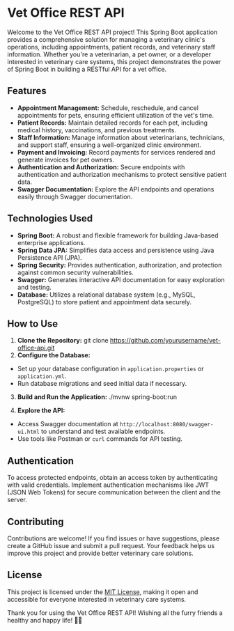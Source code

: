 # Vet Office REST API

Welcome to the Vet Office REST API project! This Spring Boot application provides a comprehensive solution for managing a veterinary clinic's operations, including appointments, patient records, and veterinary staff information. Whether you're a veterinarian, a pet owner, or a developer interested in veterinary care systems, this project demonstrates the power of Spring Boot in building a RESTful API for a vet office.

## Features

- **Appointment Management:** Schedule, reschedule, and cancel appointments for pets, ensuring efficient utilization of the vet's time.
- **Patient Records:** Maintain detailed records for each pet, including medical history, vaccinations, and previous treatments.
- **Staff Information:** Manage information about veterinarians, technicians, and support staff, ensuring a well-organized clinic environment.
- **Payment and Invoicing:** Record payments for services rendered and generate invoices for pet owners.
- **Authentication and Authorization:** Secure endpoints with authentication and authorization mechanisms to protect sensitive patient data.
- **Swagger Documentation:** Explore the API endpoints and operations easily through Swagger documentation.

## Technologies Used

- **Spring Boot:** A robust and flexible framework for building Java-based enterprise applications.
- **Spring Data JPA:** Simplifies data access and persistence using Java Persistence API (JPA).
- **Spring Security:** Provides authentication, authorization, and protection against common security vulnerabilities.
- **Swagger:** Generates interactive API documentation for easy exploration and testing.
- **Database:** Utilizes a relational database system (e.g., MySQL, PostgreSQL) to store patient and appointment data securely.

## How to Use

1. **Clone the Repository:**
git clone https://github.com/yourusername/vet-office-api.git
2. **Configure the Database:**
- Set up your database configuration in `application.properties` or `application.yml`.
- Run database migrations and seed initial data if necessary.
3. **Build and Run the Application:**
./mvnw spring-boot:run

4. **Explore the API:**
- Access Swagger documentation at `http://localhost:8080/swagger-ui.html` to understand and test available endpoints.
- Use tools like Postman or `curl` commands for API testing.

## Authentication

To access protected endpoints, obtain an access token by authenticating with valid credentials. Implement authentication mechanisms like JWT (JSON Web Tokens) for secure communication between the client and the server.

## Contributing

Contributions are welcome! If you find issues or have suggestions, please create a GitHub issue and submit a pull request. Your feedback helps us improve this project and provide better veterinary care solutions.

## License

This project is licensed under the [MIT License](LICENSE), making it open and accessible for everyone interested in veterinary care systems.

Thank you for using the Vet Office REST API! Wishing all the furry friends a healthy and happy life! 🐾✨
